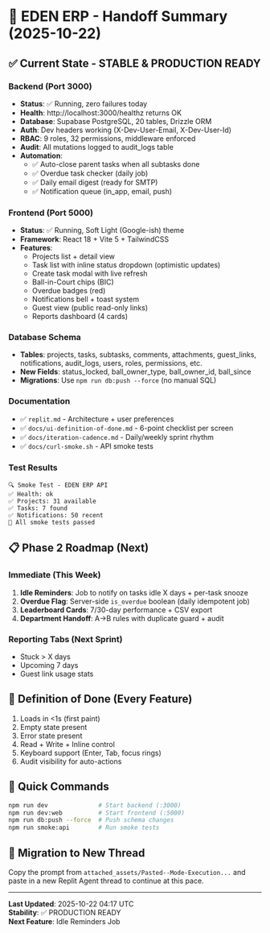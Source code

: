 # 🚀 EDEN ERP - Handoff Summary (2025-10-22)

## ✅ Current State - STABLE & PRODUCTION READY

### Backend (Port 3000)
- **Status**: ✅ Running, zero failures today
- **Health**: http://localhost:3000/healthz returns OK
- **Database**: Supabase PostgreSQL, 20 tables, Drizzle ORM
- **Auth**: Dev headers working (X-Dev-User-Email, X-Dev-User-Id)
- **RBAC**: 9 roles, 32 permissions, middleware enforced
- **Audit**: All mutations logged to audit_logs table
- **Automation**: 
  - ✅ Auto-close parent tasks when all subtasks done
  - ✅ Overdue task checker (daily job)
  - ✅ Daily email digest (ready for SMTP)
  - ✅ Notification queue (in_app, email, push)

### Frontend (Port 5000)
- **Status**: ✅ Running, Soft Light (Google-ish) theme
- **Framework**: React 18 + Vite 5 + TailwindCSS
- **Features**:
  - Projects list + detail view
  - Task list with inline status dropdown (optimistic updates)
  - Create task modal with live refresh
  - Ball-in-Court chips (BIC)
  - Overdue badges (red)
  - Notifications bell + toast system
  - Guest view (public read-only links)
  - Reports dashboard (4 cards)

### Database Schema
- **Tables**: projects, tasks, subtasks, comments, attachments, guest_links, notifications, audit_logs, users, roles, permissions, etc.
- **New Fields**: status_locked, ball_owner_type, ball_owner_id, ball_since
- **Migrations**: Use `npm run db:push --force` (no manual SQL)

### Documentation
- ✅ `replit.md` - Architecture + user preferences
- ✅ `docs/ui-definition-of-done.md` - 6-point checklist per screen
- ✅ `docs/iteration-cadence.md` - Daily/weekly sprint rhythm
- ✅ `docs/curl-smoke.sh` - API smoke tests

### Test Results
```
🔍 Smoke Test - EDEN ERP API
✅ Health: ok
✅ Projects: 31 available
✅ Tasks: 7 found
✅ Notifications: 50 recent
🎉 All smoke tests passed
```

## 📋 Phase 2 Roadmap (Next)

### Immediate (This Week)
1. **Idle Reminders**: Job to notify on tasks idle X days + per-task snooze
2. **Overdue Flag**: Server-side `is_overdue` boolean (daily idempotent job)
3. **Leaderboard Cards**: 7/30-day performance + CSV export
4. **Department Handoff**: A→B rules with duplicate guard + audit

### Reporting Tabs (Next Sprint)
- Stuck > X days
- Upcoming 7 days
- Guest link usage stats

## 🎯 Definition of Done (Every Feature)
1. Loads in <1s (first paint)
2. Empty state present
3. Error state present
4. Read + Write + Inline control
5. Keyboard support (Enter, Tab, focus rings)
6. Audit visibility for auto-actions

## 🔧 Quick Commands
```bash
npm run dev              # Start backend (:3000)
npm run dev:web          # Start frontend (:5000)
npm run db:push --force  # Push schema changes
npm run smoke:api        # Run smoke tests
```

## 🧠 Migration to New Thread
Copy the prompt from `attached_assets/Pasted--Mode-Execution...` and paste in a new Replit Agent thread to continue at this pace.

---
**Last Updated**: 2025-10-22 04:17 UTC  
**Stability**: ✅ PRODUCTION READY  
**Next Feature**: Idle Reminders Job
